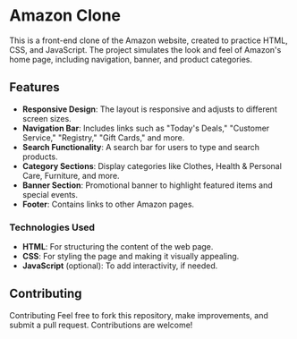 
# Amazon Clone

This is a front-end clone of the Amazon website, created to practice HTML, CSS, and JavaScript. The project simulates the look and feel of Amazon's home page, including navigation, banner, and product categories.


## Features

- **Responsive Design**: The layout is responsive and adjusts to different screen sizes.
- **Navigation Bar**: Includes links such as "Today's Deals," "Customer Service," "Registry," "Gift Cards," and more.
- **Search Functionality**: A search bar for users to type and search products.
- **Category Sections**: Display categories like Clothes, Health & Personal Care, Furniture, and more.
- **Banner Section**: Promotional banner to highlight featured items and special events.
- **Footer**: Contains links to other Amazon pages.


### Technologies Used

- **HTML**: For structuring the content of the web page.
- **CSS**: For styling the page and making it visually appealing.
- **JavaScript** (optional): To add interactivity, if needed.

## Contributing

Contributing
Feel free to fork this repository, make improvements, and submit a pull request. Contributions are welcome!
